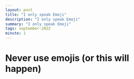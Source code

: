 ```yaml
---
layout: post
title: "I only speak Emoji"
description: "I only speak Emoji"
summary: "I only speak Emoji"
tags: september-2022
minute: 1
---
```


# Never use emojis (or this will happen)